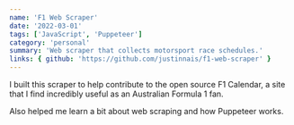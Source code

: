 ```yaml
---
name: 'F1 Web Scraper'
date: '2022-03-01'
tags: ['JavaScript', 'Puppeteer']
category: 'personal'
summary: 'Web scraper that collects motorsport race schedules.'
links: { github: 'https://github.com/justinnais/f1-web-scraper' }
---
```


I built this scraper to help contribute to the open source F1 Calendar, a site that I find incredibly useful as an Australian Formula 1 fan.

Also helped me learn a bit about web scraping and how Puppeteer works.
